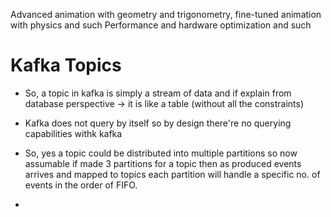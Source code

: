 Advanced animation with geometry and trigonometry, fine-tuned animation with physics and such
Performance and hardware optimization and such

# Kafka Topics

- So, a topic in kafka is simply a stream of data and if explain from database perspective -> it is like a table (without all the constraints)

- Kafka does not query by itself so by design there're no querying capabilities withk kafka

- So, yes a topic could be distributed into multiple partitions so now assumable if made 3 partitions for a topic then as produced events arrives and mapped to topics each partition will handle a specific no. of events in the order of FIFO.

- 